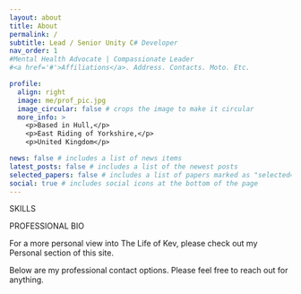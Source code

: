 ```yaml
---
layout: about
title: About
permalink: /
subtitle: Lead / Senior Unity C# Developer
nav_order: 1
#Mental Health Advocate | Compassionate Leader
#<a href='#'>Affiliations</a>. Address. Contacts. Moto. Etc.

profile:
  align: right
  image: me/prof_pic.jpg
  image_circular: false # crops the image to make it circular
  more_info: >
    <p>Based in Hull,</p>
    <p>East Riding of Yorkshire,</p>
    <p>United Kingdom</p>

news: false # includes a list of news items
latest_posts: false # includes a list of the newest posts
selected_papers: false # includes a list of papers marked as "selected={true}"
social: true # includes social icons at the bottom of the page
---
```


SKILLS

PROFESSIONAL BIO

For a more personal view into The Life of Kev, please check out my Personal section of this site.

Below are my professional contact options. Please feel free to reach out for anything.
